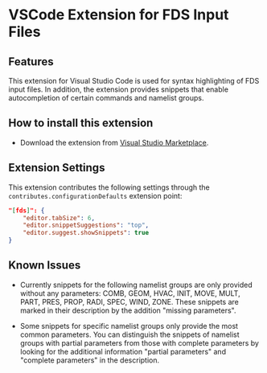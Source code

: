 # VSCode Extension for FDS Input Files
## Features

This extension for Visual Studio Code is used for syntax highlighting of FDS input files. In addition, the extension provides snippets that enable autocompletion of certain commands and namelist groups.

## How to install this extension

* Download the extension from [Visual Studio Marketplace](https://marketplace.visualstudio.com/items?itemName=openbcl.fds).

## Extension Settings

This extension contributes the following settings through the `contributes.configurationDefaults` extension point:

```json
"[fds]": {
    "editor.tabSize": 6,
    "editor.snippetSuggestions": "top",
    "editor.suggest.showSnippets": true
}
```

## Known Issues

- Currently snippets for the following namelist groups are only provided without any parameters: COMB, GEOM, HVAC, INIT, MOVE, MULT, PART, PRES, PROP, RADI, SPEC, WIND, ZONE. These snippets are marked in their description by the addition "missing parameters".

- Some snippets for specific namelist groups only provide the most common parameters. You can distinguish the snippets of namelist groups with partial parameters from those with complete parameters by looking for the additional information "partial parameters" and "complete parameters" in the description.